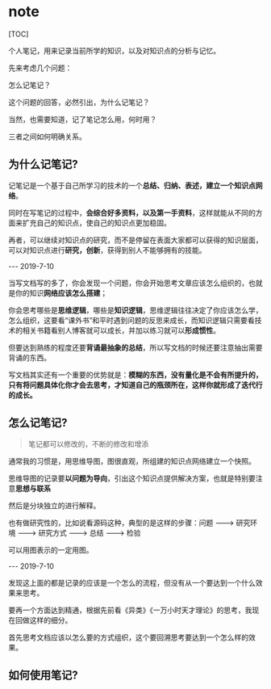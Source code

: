 # note

[TOC]



个人笔记，用来记录当前所学的知识，以及对知识点的分析与记忆。



先来考虑几个问题：

怎么记笔记？

这个问题的回答，必然引出，为什么记笔记？

当然，也需要知道，记了笔记怎么用，何时用？

三者之间如何明确关系。





## 为什么记笔记?

记笔记是一个基于自己所学习的技术的一个**总结、归纳、表述，建立一个知识点网络**。

同时在写笔记的过程中，**会综合好多资料，以及第一手资料**，这样就能从不同的方面来扩充自己的知识点，使自己的知识点更加稳固。

再者，可以继续对知识点的研究，而不是停留在表面大家都可以获得的知识层面，可以对知识点进行**研究，创新**，获得到别人不能够拥有的技能。



--- 2019-7-10

当写文档写的多了，你会发现一个问题，你会开始思考文章应该怎么组织的，也就是你的知识**网络应该怎么搭建**；

你会思考哪些是**思维逻辑**，哪些是**知识逻辑**，思维逻辑往往决定了你应该怎么学，怎么组织，这要看“课外书”和平时遇到问题的反思来成长，而知识逻辑只需要看技术的相关书籍看别人博客就可以成长，并加以练习就可以**形成惯性**。

但要达到熟练的程度还要**背诵最抽象的总结**，所以写文档的时候还要注意抽出需要背诵的东西。



写文档其实还有一个重要的优势就是：**模糊的东西，没有量化是不会有所提升的，只有将问题具体化你才会去思考，才知道自己的瓶颈所在，这样你就形成了迭代行的成长。**



## 怎么记笔记?

> 笔记都可以修改的，不断的修改和增添

通常我的习惯是，用思维导图，图很直观，所组建的知识点网络建立一个快照。

思维导图的记录要**以问题为导向**，引出这个知识点提供解决方案，也就是特别要注意**思想与联系**

然后是分块独立的进行解释。

也有做研究性的，比如说看源码这种，典型的是这样的步骤：问题 ---> 研究环境  ---> 研究方式 ---> 总结 ---> 检验

可以用图表示的一定用图。



--- 2019-7-10

发现这上面的都是记录的应该是一个怎么的流程，但没有从一个要达到一个什么效果来思考。

要再一个方面达到精通，根据先前看《异类》《一万小时天才理论》的思考，我现在回做这样的细分。

首先思考文档应该以怎么要的方式组织，这个要回溯思考要达到一个怎么样的效果。





## 如何使用笔记?







